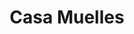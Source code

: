 ---
order: 6
thumbnail: /images/brokers-and-realtors/portfolio/muelles/thumbnail.jpg
title: Casa Muelles
credit: GO Arquitectos
slides:
  - image: /images/brokers-and-realtors/portfolio/muelles/slide-1.jpg
    type: image
    proportion: video
  - image: /images/brokers-and-realtors/portfolio/muelles/slide-2.jpg
    type: image
    proportion: video
  - image: /images/brokers-and-realtors/portfolio/muelles/slide-3.jpg
    type: image
    proportion: square
---
